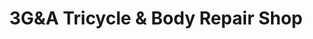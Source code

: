 ---
title: "3G&A Tricycle & Body Repair Shop"
url: /vigan/3gunda-tricycle-und-body-repair-shop/
shop: Motorrad
---
